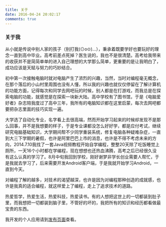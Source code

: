 ```yaml
---
title: 关于
date: 2016-04-24 20:02:17
comments: true
---
```


### 关于我
从小就是传说中别人家的孩子（别打我(⊙o⊙)…），秉承着既要学好也要玩好的理念一直到高中毕业。高考前差点死掉？医生说的，我也不是很清楚。高考给我带来的收获并不是简简单单的进入自己理想的大学那么简单，更重要的是让我明白了，成功应该是天赋与努力的巧妙结合。

初中第一次接触电脑时就对电脑产生了浓烈的兴趣，当然，当时对编程毫无概念，在那个落后的小山村里周围也没有人懂，所以我的兴趣也就仅仅停留在了解计算机的功能方面，记得每次和同学去网吧玩的时候，别人都是在打游戏，而我总是在探索电脑的功能，就感觉是在探索一块新大陆。高中学校有了图书馆，于是《电脑爱好者》杂志陪我度过了高中三年，我所有的电脑知识都在这里启蒙，每次去网吧都要把杂志里面的技巧实现一遍。

大学选了自动化专业，名字看上去很高端，然而开始学习起来的时候却发现不是那么回事，并不是我想要的样子，于是专业课都没怎么好好学，都是应付考试，继续研究电脑基础知识，大学期间帮不少同学重装系统，修复电脑各种疑难杂症，一直到大三下学期的暑假，也许是阿里巴巴上市的消息，也许是不得不考虑未来的方向，2014.7.10我找了一套Java视频教程开始自学编程，整整20天除了吃饭睡觉上厕所，一天16个小时都在学编程，现在想想也还热血沸腾，高考之后已经很久没有这么认真的学习了。8月中旬我回到学校，刚好谢梦非学长创业需要人帮忙，于是我就去学习了，后来需要开发Android客户端，于是我就开始学习Android，一直到今天。

对编程了解的越多，对技术的渴望越深，也许是因为对编程那种创造的成就感，也许是我真的适合编程，就这样爱上了编程，走上了追求技术的道路。

热爱哲学，热爱生活，热爱科技，热爱读书。有的人想把这世上的一切都装到肚子里，而我想把一切都装到脑子里，不管好的坏的，我把所有的知识和经历都看做最宝贵的东西。

我开发的个人应用请到[发布页面][2]查看。

[1]: http://weibo.com/p/1005051916480244
[2]: http://caiyao.name/releases
